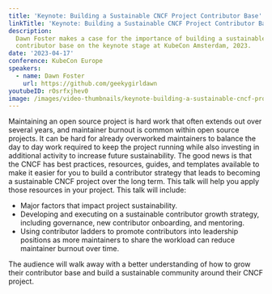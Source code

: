 ```yaml
---
title: 'Keynote: Building a Sustainable CNCF Project Contributor Base'
linkTitle: 'Keynote: Building a Sustainable CNCF Project Contributor Base'
description:
  Dawn Foster makes a case for the importance of building a sustainable
  contributor base on the keynote stage at KubeCon Amsterdam, 2023.
date: '2023-04-17'
conference: KubeCon Europe
speakers:
  - name: Dawn Foster
    url: https://github.com/geekygirldawn
youtubeID: rOsrfxjhev0
image: /images/video-thumbnails/keynote-building-a-sustainable-cncf-project-contributor-base.png
---
```


Maintaining an open source project is hard work that often extends out over
several years, and maintainer burnout is common within open source projects. It
can be hard for already overworked maintainers to balance the day to day work
required to keep the project running while also investing in additional activity
to increase future sustainability. The good news is that the CNCF has best
practices, resources, guides, and templates available to make it easier for you
to build a contributor strategy that leads to becoming a sustainable CNCF
project over the long term. This talk will help you apply those resources in
your project. This talk will include:

- Major factors that impact project sustainability.
- Developing and executing on a sustainable contributor growth strategy,
  including governance, new contributor onboarding, and mentoring.
- Using contributor ladders to promote contributors into leadership positions as
  more maintainers to share the workload can reduce maintainer burnout over
  time.

The audience will walk away with a better understanding of how to grow their
contributor base and build a sustainable community around their CNCF project.
